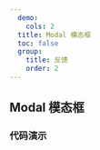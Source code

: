 ```yaml
---
  demo:
    cols: 2
  title: Modal 模态框
  toc: false
  group: 
    title: 反馈
    order: 2
---
```


## Modal 模态框

### 代码演示

<!-- <code src="./demo/basic.jsx" ></code> -->

<code src="./demo/basic.tsx" ></code>

<API id="Modal"></API>
